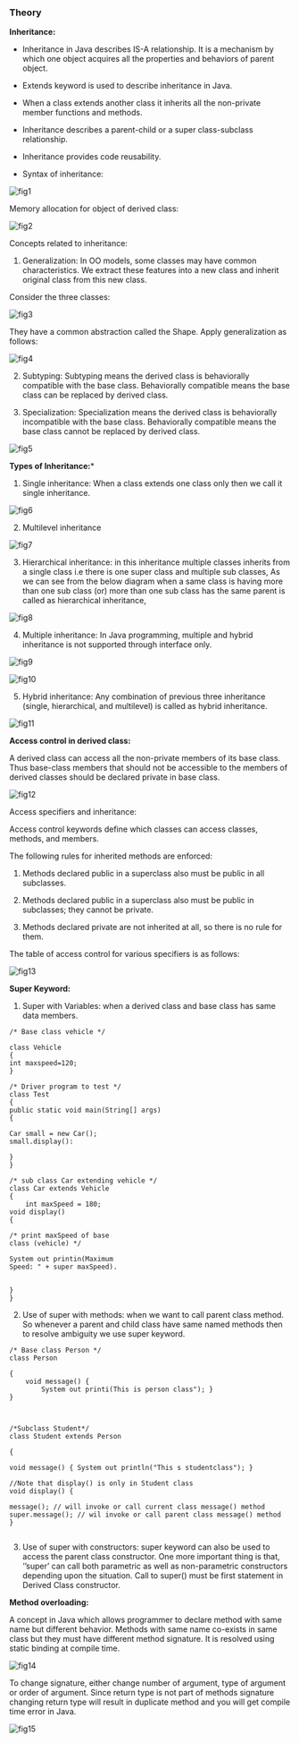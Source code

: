 ### Theory

**Inheritance:**

-  Inheritance in Java describes IS-A relationship. It is a mechanism by which one object acquires all the properties and behaviors of parent object.

-  Extends keyword is used to describe inheritance in Java.

-  When a class extends another class it inherits all the non-private member functions and methods.

-  Inheritance describes a parent-child or a super class-subclass relationship.

-  Inheritance provides code reusability.

-  Syntax of inheritance:

![fig1](images/fig1.jpg)

Memory allocation for object of derived class:

![fig2](images/fig2.jpg)

Concepts related to inheritance:

1. Generalization: In OO models, some classes may have common characteristics. We extract these features into a new class and inherit original class from this new class.

Consider the three classes:

![fig3](images/fig3.jpg)

They have a common abstraction called the Shape. Apply generalization as follows:

![fig4](images/fig4.jpg)

2. Subtyping: Subtyping means the derived class is behaviorally compatible with the base class. Behaviorally compatible means the base class can be replaced by derived class.

3. Specialization: Specialization means the derived class is behaviorally incompatible with the base class. Behaviorally compatible means the base class cannot be replaced by derived class.

![fig5](images/fig5.jpg)

**Types of Inheritance:***

1.  Single inheritance: When a class extends one class only then we call it single inheritance.

![fig6](images/fig6.jpg)

2.  Multilevel inheritance

![fig7](images/fig7.jpg)

3.  Hierarchical inheritance: in this inheritance multiple classes inherits from a single class i.e there is one super class and multiple sub classes, As we can see from the below diagram when a same class is having more than one sub class (or) more than one sub class has the same parent is called as hierarchical inheritance,

![fig8](images/fig8.jpg)

4. Multiple inheritance: In Java programming, multiple and hybrid inheritance is not supported through interface only.

![fig9](images/fig9.jpg)

![fig10](images/fig10.jpg)

5. Hybrid inheritance: Any combination of previous three inheritance (single, hierarchical, and multilevel) is called as hybrid inheritance.

![fig11](images/fig11.jpg)

**Access control in derived class:**

A derived class can access all the non-private members of its base class. Thus base-class members that should not be accessible to the members of derived classes should be declared private in base class.

![fig12](images/fig12.jpg)

Access specifiers and inheritance:

Access control keywords define which classes can access classes, methods, and members.

The following rules for inherited methods are enforced:

1. Methods declared public in a superclass also must be public in all subclasses.

2. Methods declared public in a superclass also must be public in subclasses; they cannot be private.

3. Methods declared private are not inherited at all, so there is no rule for them.

The table of access control for various specifiers is as follows:

![fig13](images/fig13.jpg)

**Super Keyword:**

1. Super with Variables: when a derived class and base class has same data members.
```
/* Base class vehicle */ 

class Vehicle 
{
int maxspeed=120;
}

/* Driver program to test */
class Test
{
public static void main(String[] args)
{

Car small = new Car();
small.display():

}
}

/* sub class Car extending vehicle */
class Car extends Vehicle
{
    int maxSpeed = 180;
void display()
{

/* print maxSpeed of base
class (vehicle) */

System out printin(Maximum
Speed: " + super maxSpeed).


}
}
```
2. Use of super with methods: when we want to call parent class method. So whenever a parent and child class have same named methods then to resolve ambiguity we use super keyword.

```
/* Base class Person */
class Person

{
    void message() { 
        System out printi(This is person class"); }
}



/*Subclass Student*/
class Student extends Person

{

void message() { System out println("This s studentclass"); }

//Note that display() is only in Student class
void display() {

message(); // will invoke or call current class message() method
super.message(); // wil invoke or call parent class message() method
}


```

3. Use of super with constructors: super keyword can also be used to access the parent class constructor. One more important thing is that, ‘’super’ can call both parametric as well as non-parametric constructors depending upon the situation. Call to super() must be first statement in Derived Class constructor.

**Method overloading:**

A concept in Java which allows programmer to declare method with same name but different behavior. Methods with same name co-exists in same class but they must have different method signature. It is resolved using static binding at compile time.

![fig14](images/fig14.jpg)

To change signature, either change number of argument, type of argument or order of argument. Since return type is not part of methods signature changing return type will result in duplicate method and you will get compile time error in Java.

![fig15](images/fig15.jpg)